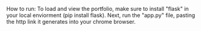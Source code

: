 How to run:
To load and view the portfolio, make sure to install "flask" in your local enviorment (pip install flask). Next, run the "app.py" file, pasting the http link it generates into your chrome browser.  
